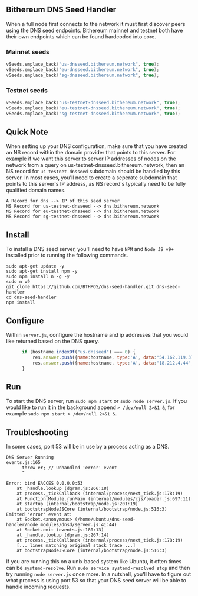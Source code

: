 ## Bithereum DNS Seed Handler

When a full node first connects to the network it must first discover peers using the DNS seed endpoints. Bithereum mainnet and testnet both have their own endpoints which can be found hardcoded into core.

### Mainnet seeds
```c
vSeeds.emplace_back("us-dnsseed.bithereum.network", true);
vSeeds.emplace_back("eu-dnsseed.bithereum.network", true);
vSeeds.emplace_back("sg-dnsseed.bithereum.network", true);
```

### Testnet seeds
```c
vSeeds.emplace_back("us-testnet-dnsseed.bithereum.network", true);
vSeeds.emplace_back("eu-testnet-dnsseed.bithereum.network", true);
vSeeds.emplace_back("sg-testnet-dnsseed.bithereum.network", true);
```

## Quick Note
When setting up your DNS configuration, make sure that you have created an NS record within the domain provider that points to this server. For example if we want this server to server IP addresses of nodes on the network from a query on us-testnet-dnsseed.bithereum.network, then an NS record for `us-testnet-dnsseed` subdomain should be handled by this server. In most cases, you'll need to create a seperate subdomain that points to this server's IP address, as NS record's typically need to be fully qualified domain names. 

```text
A Record for dns --> IP of this seed server
NS Record for us-testnet-dnsseed --> dns.bithereum.network
NS Record for eu-testnet-dnsseed --> dns.bithereum.network
NS Record for sg-testnet-dnsseed --> dns.bithereum.network
```

## Install 

To install a DNS seed server, you'll need to have `NPM` and `Node JS v9+` installed prior to running the following commands.

```shell 
sudo apt-get update -y
sudo apt-get install npm -y
sudo npm install n -g -y
sudo n v9
git clone https://github.com/BTHPOS/dns-seed-handler.git dns-seed-handler
cd dns-seed-handler
npm install
```

## Configure 

Within `server.js`, configure the hostname and ip addresses that you would like returned based on the DNS query. 

```javascript
      if (hostname.indexOf("us-dnsseed") === 0) {
          res.answer.push({name:hostname, type:'A', data:"54.162.119.37", ttl:ttl});
          res.answer.push({name:hostname, type:'A', data:"18.212.4.44", ttl:ttl});
      }
```

## Run

To start the DNS server, run `sudo npm start` or `sudo node server.js`. If you would like to run it in the background append `> /dev/null 2>&1 &`, for example `sudo npm start > /dev/null 2>&1 &`.

## Troubleshooting 

In some cases, port 53 will be in use by a process acting as a DNS. 

```shell
DNS Server Running
events.js:165
      throw er; // Unhandled 'error' event
      ^

Error: bind EACCES 0.0.0.0:53
    at _handle.lookup (dgram.js:266:18)
    at process._tickCallback (internal/process/next_tick.js:178:19)
    at Function.Module.runMain (internal/modules/cjs/loader.js:697:11)
    at startup (internal/bootstrap/node.js:201:19)
    at bootstrapNodeJSCore (internal/bootstrap/node.js:516:3)
Emitted 'error' event at:
    at Socket.<anonymous> (/home/ubuntu/dns-seed-handler/node_modules/dnsd/server.js:41:44)
    at Socket.emit (events.js:180:13)
    at _handle.lookup (dgram.js:267:14)
    at process._tickCallback (internal/process/next_tick.js:178:19)
    [... lines matching original stack trace ...]
    at bootstrapNodeJSCore (internal/bootstrap/node.js:516:3)
```

If you are running this on a unix based system like Ubuntu, it often times can be `systemd-resolve`. Run `sudo service systemd-resolved stop` and then try running `node server.js` once more. In a nutshell, you'll have to figure out what process is using port 53 so that your DNS seed server will be able to handle incoming requests.
